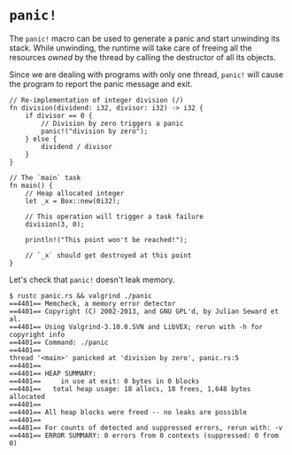 # `panic!`

The `panic!` macro can be used to generate a panic and start unwinding its stack. While unwinding, the runtime will take care of freeing all the resources *owned* by the thread by calling the destructor of all its objects.

Since we are dealing with programs with only one thread, `panic!` will cause the program to report the panic message and exit.

```rust,editable,ignore,mdbook-runnable
// Re-implementation of integer division (/)
fn division(dividend: i32, divisor: i32) -> i32 {
    if divisor == 0 {
        // Division by zero triggers a panic
        panic!("division by zero");
    } else {
        dividend / divisor
    }
}

// The `main` task
fn main() {
    // Heap allocated integer
    let _x = Box::new(0i32);

    // This operation will trigger a task failure
    division(3, 0);

    println!("This point won't be reached!");

    // `_x` should get destroyed at this point
}
```

Let's check that `panic!` doesn't leak memory.

<!-- REUSE-IgnoreStart -->
<!-- Prevent REUSE from parsing the copyright statement in the sample code -->
```shell
$ rustc panic.rs && valgrind ./panic
==4401== Memcheck, a memory error detector
==4401== Copyright (C) 2002-2013, and GNU GPL'd, by Julian Seward et al.
==4401== Using Valgrind-3.10.0.SVN and LibVEX; rerun with -h for copyright info
==4401== Command: ./panic
==4401== 
thread '<main>' panicked at 'division by zero', panic.rs:5
==4401== 
==4401== HEAP SUMMARY:
==4401==     in use at exit: 0 bytes in 0 blocks
==4401==   total heap usage: 18 allocs, 18 frees, 1,648 bytes allocated
==4401== 
==4401== All heap blocks were freed -- no leaks are possible
==4401== 
==4401== For counts of detected and suppressed errors, rerun with: -v
==4401== ERROR SUMMARY: 0 errors from 0 contexts (suppressed: 0 from 0)
```
<!-- REUSE-IgnoreEnd -->
